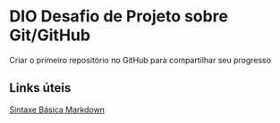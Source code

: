 # DIO Desafio de Projeto sobre Git/GitHub 
Criar o primeiro repositório no GitHub para compartilhar seu progresso

## Links úteis
[Sintaxe Básica Markdown](https://www.markdownguide.org/basic-syntax/)
